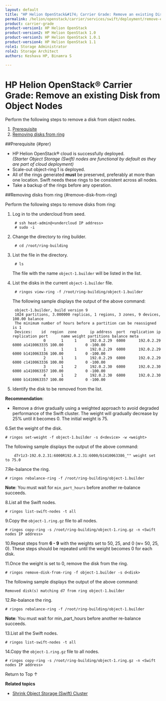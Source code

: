 ```yaml
---
layout: default
title: "HP Helion OpenStack&#174; Carrier Grade: Remove an existing Disk from Object Nodes"
permalink: /helion/openstack/carrier/services/swift/deployment/remove-existing-disk/
product: carrier-grade
product-version1: HP Helion OpenStack
product-version2: HP Helion OpenStack 1.0
product-version3: HP Helion OpenStack 1.0.1
product-version4: HP Helion OpenStack 1.1
role1: Storage Administrator
role2: Storage Architect
authors: Keshava HP, Binamra S

---
```

<!--UNDER REVISION-->

<script>

function PageRefresh {
onLoad="window.refresh"
}

PageRefresh();

</script>

<!--
<p style="font-size: small;"> <a href=" /helion/openstack/carrier/services/object/overview/scale-out-swift/">&#9664; PREV</a> | <a href="/helion/openstack/carrier/services/overview/">&#9650; UP</a> | <a href="/helion/openstack/carrier/services/overview/"> NEXT &#9654</a> </p>-->


# HP Helion OpenStack&#174; Carrier Grade: Remove an existing Disk from Object Nodes

Perform the following steps to remove a disk from object nodes.

1. [Prerequisite](#prer)
2. [Removing disks from ring](#remove-disk-from-ring)

##Prerequisite {#prer}

* HP Helion OpenStack&#174; cloud is successfully deployed.<br />*(Starter Object Storage (Swift) nodes are functional by default as they are part of cloud deployment)*
* Scale-out object-ring:1 is deployed.
*  All of the rings generated **must** be preserved, preferably at more than one location. Swift needs these rings to be consistent across all nodes.
* Take a backup of the rings before any operation.


##Removing disks from ring {#remove-disk-from-ring}

Perform the following steps to remove disks from ring:

1. Log in to the undercloud from seed. 

		# ssh heat-admin@<undercloud IP address> 
		# sudo -i

2. Change the directory to ring builder.

		# cd /root/ring-building

3. List the file in the directory.

		# ls
	The file with the name `object-1.builder` will be listed in the list.

4. List the disks in the current `object-1.builder` file.

		# ringos view-ring -f /root/ring-building/object-1.builder 

	The following sample displays the output of the above command: 

		object-1.builder, build version 9
		1024 partitions, 3.000000 replicas, 1 regions, 3 zones, 9 devices, 100.00 balance
		The minimum number of hours before a partition can be reassigned is 1
		Devices:    id  region  zone      ip address  port  replication ip  replication port      name weight partitions balance meta
		             0       1     1      192.0.2.29  6000      192.0.2.29              6000 a1410063335 100.00          0 -100.00
		             1       1     1      192.0.2.29  6000      192.0.2.29              6000 b1410063336 100.00          0 -100.00
		             2       1     1      192.0.2.29  6000      192.0.2.29              6000 c1410063336 100.00          0 -100.00
		             3       1     2      192.0.2.30  6000      192.0.2.30              6000 a1410063357 100.00          0 -100.00
		             4       1     2      192.0.2.30  6000      192.0.2.30              6000 b1410063357 100.00          0 -100.00


5. Identify the disk to be removed from the list.

**Recommendation**:

* Remove a drive gradually using a weighted approach to avoid degraded performance of the Swift cluster. The weight will gradually decrease by 25% until it becomes 0. The initial weight is 75.


6.Set the weight of the disk.

	# ringos set-weight -f object-1.builder -s d<device> -w <weight>

The following sample displays the output of the above command:

		d7r1z3-192.0.2.31:6000R192.0.2.31:6000/b1410063386_"" weight set to 75.0

7.Re-balance the ring.

	# ringos rebalance-ring -f /root/ring-building/object-1.builder

**Note**: You must wait for `min_part_hours` before another re-balance succeeds.

8.List all the Swift nodes.

	# ringos list-swift-nodes -t all
		
		
9.Copy the `object-1.ring.gz` file to all nodes.

	# ringos copy-ring -s /root/ring-building/object-1.ring.gz -n <Swift nodes IP address>
	
	
10.Repeat steps from **6 - 9** with the weights set to 50, 25, and 0 (w= 50, 25, 0). These steps should be repeated until the weight becomes 0 for each disk.

11.Once the weight is set to 0, remove the disk from the ring.

	# ringos remove-disk-from-ring -f object-1.builder -s d<disk>

The following sample displays the output of the above command:

	Removed disk(s) matching d7 from ring object-1.builder

12.Re-balance the ring.

	# ringos rebalance-ring -f /root/ring-building/object-1.builder

**Note**: You must wait for min&#095;part_hours before another re-balance succeeds.

13.List all the Swift nodes.

	# ringos list-swift-nodes -t all
		
		
14.Copy the `object-1.ring.gz` file to all nodes.

	# ringos copy-ring -s /root/ring-building/object-1.ring.gz -n <Swift nodes IP address>

<a href="#top" style="padding:14px 0px 14px 0px; text-decoration: none;"> Return to Top &#8593; </a>

**Related topics**

* [Shrink Object Storage (Swift) Cluster]( /helion/openstack/carrier/services/object/swift/shrink-cluster/)


